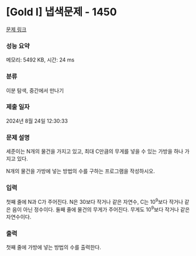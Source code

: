 # [Gold I] 냅색문제 - 1450 

[문제 링크](https://www.acmicpc.net/problem/1450) 

### 성능 요약

메모리: 5492 KB, 시간: 24 ms

### 분류

이분 탐색, 중간에서 만나기

### 제출 일자

2024년 8월 24일 12:30:33

### 문제 설명

<p>세준이는 N개의 물건을 가지고 있고, 최대 C만큼의 무게를 넣을 수 있는 가방을 하나 가지고 있다.</p>

<p>N개의 물건을 가방에 넣는 방법의 수를 구하는 프로그램을 작성하시오.</p>

### 입력 

 <p>첫째 줄에 N과 C가 주어진다. N은 30보다 작거나 같은 자연수, C는 10<sup>9</sup>보다 작거나 같은 음이 아닌 정수이다. 둘째 줄에 물건의 무게가 주어진다. 무게도 10<sup>9</sup>보다 작거나 같은 자연수이다.</p>

### 출력 

 <p>첫째 줄에 가방에 넣는 방법의 수를 출력한다.</p>

